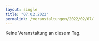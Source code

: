 ```yaml
---
layout: single
title: "07.02.2022"
permalink: /veranstaltungen/2022/02/07/
---
```


Keine Veranstaltung an diesem Tag.
